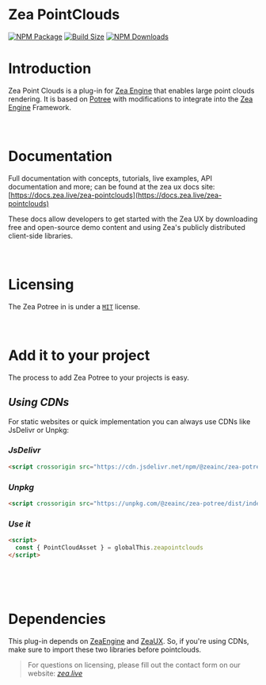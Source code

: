 # Zea PointClouds

[![NPM Package][npm]][npm-url]
[![Build Size][build-size]][build-size-url]
[![NPM Downloads][npm-downloads]][npmtrends-url]

# Introduction
Zea Point Clouds is a plug-in for [Zea Engine](https://docs.zea.live/zea-engine) that enables large point clouds rendering. It is based on [Potree](https://github.com/potree/potree/) with modifications to integrate into the [Zea Engine](https://docs.zea.live/zea-engine) Framework.
</br>
</br>
</br>

# Documentation
Full documentation with concepts, tutorials, live examples, API documentation and more; can be found at the zea ux docs site:
[https://docs.zea.live/zea-pointclouds](https://docs.zea.live/zea-pointclouds)

These docs allow developers to get started with the Zea UX by downloading free and open-source demo content and using Zea's publicly distributed client-side libraries.
</br>
</br>
</br>

# Licensing
The Zea Potree in is under a [`MIT`](https://en.wikipedia.org/wiki/MIT_License) license.
</br>
</br>
</br>

# Add it to your project
The process to add Zea Potree to your projects is easy. 

## *Using CDNs*
For static websites or quick implementation you can always use CDNs like JsDelivr or Unpkg:

### *JsDelivr*
```html
<script crossorigin src="https://cdn.jsdelivr.net/npm/@zeainc/zea-potree/dist/index.umd.min.js"></script>
```
### *Unpkg*
```html
<script crossorigin src="https://unpkg.com/@zeainc/zea-potree/dist/index.umd.js"></script>
```
### *Use it*
```html
<script>
  const { PointCloudAsset } = globalThis.zeapointclouds
</script>
```

</br>
</br>
</br>

# Dependencies
This plug-in depends on [ZeaEngine](https://docs.zea.live/zea-engine) and [ZeaUX](https://docs.zea.live/zea-ux). So, if you're using CDNs, make sure to import these two libraries before pointclouds.
</br>


> For questions on licensing, please fill out the contact form on our website: [_zea.live_](https://www.zea.live/contact-us)

[npm]: https://badge.fury.io/js/%40zeainc%2Fzea-pointclouds.svg
[npm-url]: https://www.npmjs.com/package/@zeainc/zea-pointclouds
[build-size]: https://badgen.net/bundlephobia/minzip/@zeainc/zea-pointclouds
[build-size-url]: https://bundlephobia.com/result?p=@zeainc/zea-pointclouds
[npm-downloads]: https://img.shields.io/npm/dw/@zeainc/zea-pointclouds
[npmtrends-url]: https://www.npmtrends.com/@zeainc/zea-pointclouds